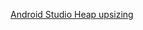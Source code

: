 [Android Studio Heap upsizing](https://thdev.tech/devtools/2016/08/19/AndroidStudio-heap-Memory-Upgrade/)